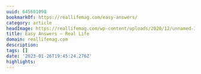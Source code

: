 ```yaml
---
uuid: 645601098
bookmarkOf: https://reallifemag.com/easy-answers/
category: article
headImage: https://reallifemag.com/wp-content/uploads/2020/12/unnamed-1024x683.jpg
title: Easy Answers — Real Life
domain: reallifemag.com
description: 
tags: []
date: '2023-01-26T19:45:24.276Z'
highlights: 
---
```




